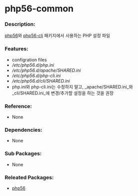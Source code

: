 # php56-common

### Description:

[php56](pkg-base-php56.md)와 [php56-cli](pkg-base-php56-cli) 패키지에서 사용하는 PHP 설정 파일

### Features:
* configration files
 * _/etc/php56.d/php.ini_
 * _/etc/php56.d/apache/SHARED.ini_
 * _/etc/php56.d/php-cli.ini_
 * _/etc/php56.d/cli/SHARED.ini_
* php.ini와 php-cli.ini는 수정하지 말고, _apache/SHARED.ini_와 _cli/SHARED.ini_에 변경/추가할 설정을 하는 것을 권장

### Reference:
* None

### Dependencies:
* None

### Sub Packages:
* None

### Releated Packages:
* [php56](pkg-addon-php56.md)